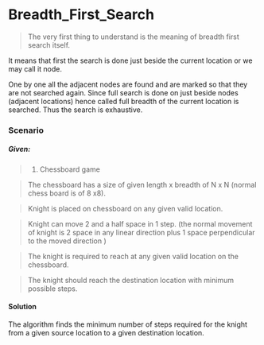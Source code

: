 # Breadth_First_Search

> The very first thing to understand is the meaning of breadth first search itself.
> 

It means that first the search is done just beside the current location or we may call it node. 

One by one all the adjacent nodes are found and are marked so that they are not searched again. Since full search is done on just beside nodes (adjacent locations) hence called full breadth of the current location is searched. Thus the search is exhaustive.


### Scenario

##### Given:
>   1. Chessboard game 
   
>   The chessboard has a size of given length x breadth of N x N (normal chess board is of 8 x8).
   
>   Knight is placed on chessboard on any given valid location.
   
>   Knight can move 2 and a half space in 1 step. (the normal movement of knight is 2 space in any linear direction plus 1 space perpendicular to the moved direction )
   
>   The knight is required to reach at any given valid location on the chessboard.
   
>   The knight should reach the destination location with minimum possible steps.


#### Solution

The algorithm finds the minimum number of steps required for the knight from a given source location to a given destination location.



